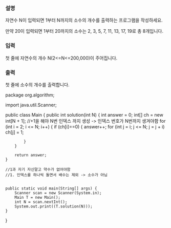 ### 설명

자연수 N이 입력되면 1부터 N까지의 소수의 개수를 출력하는 프로그램을 작성하세요.

만약 20이 입력되면 1부터 20까지의 소수는 2, 3, 5, 7, 11, 13, 17, 19로 총 8개입니다.

### 입력

첫 줄에 자연수의 개수 N(2<=N<=200,000)이 주어집니다.

### 출력

첫 줄에 소수의 개수를 출력합니다.


package org.algorithm;

import java.util.Scanner;

public class Main {
    public int solution(int N) {
        int answer = 0;
        int[] ch = new int[N + 1]; //+1을 해야 N번 인덱스 까지 생성 -> 인덱스 번호가 N번까지 생겨야함
        for (int i = 2; i <= N; i++) {
            if (ch[i]==0)  {
                answer++;
                for (int j = i; j <= N; j = j + i) ch[j] = 1;

            }
        }

        return answer;
    }

    //1과 자기 자신말고 약수가 없어야함
    //1. 인덱스를 하나씩 돌면서 배수는 제외 -> 소수가 아님


    public static void main(String[] args) {
        Scanner scan = new Scanner(System.in);
        Main T = new Main();
        int N = scan.nextInt();
        System.out.print((T.solution(N)));
    }
}
